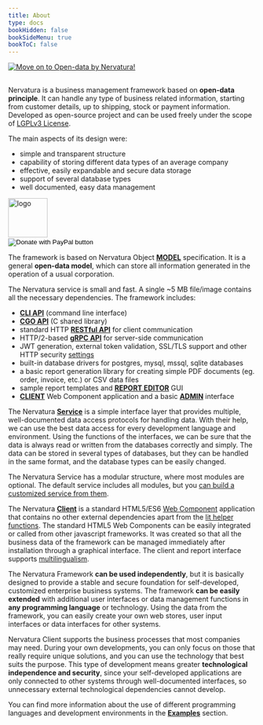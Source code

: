```yaml
---
title: About
type: docs
bookHidden: false
bookSideMenu: true
bookToC: false
---
```

<div class="row" style="paddin-top:32px;padding-bottom:16px;">
  <a href="{{< param VideoS1 >}}" target="_blank" rel="noopener noreferrer">
    <img alt="Move on to Open-data by Nervatura!" src="/images/video_s1.jpg"
      style="display:block;margin-left:auto;margin-right:auto;" />
  </a>
</div>

Nervatura is a business management framework based on **open-data principle**. It can handle any type of business related information, starting from customer details, up to shipping, stock or payment information. Developed as open-source project and can be used freely under the scope of [LGPLv3 License](http://www.gnu.org/licenses/lgpl.html).

<div class="row infoRow">
  <div class="cell mobile">
    The main aspects of its design were:
    <ul>
      <li>simple and transparent structure</li>
      <li>capability of storing different data types of an average company</li>
      <li>effective, easily expandable and secure data storage</li>
      <li>support of several database types</li>
      <li>well documented, easy data management</li>
    </ul>
  </div>
  <div class="cell contactCol mobile">
    <div class="paypal">
      <a href="http://nervatura.com" target="_blank" rel="noopener noreferrer"
          title="Nervatura Homepage" >
          <img src="/images/logo_green.svg" style="width:80px;" alt="logo" class="logo" />
      </a>
    </div>
    <div class="paypal">
      <form action="https://www.paypal.com/donate" method="post" target="_top">
        <input type="hidden" name="hosted_button_id" value="{{< param DonateId >}}" />
        <input type="image" src="https://www.paypalobjects.com/en_US/i/btn/btn_donateCC_LG.gif" border="0" name="submit" title="PayPal - The safer, easier way to pay online!" alt="Donate with PayPal button" />
        <img alt="" border="0" src="https://www.paypal.com/en_US/i/scr/pixel.gif" width="1" height="1" />
      </form>
    </div>
  </div>
</div>

The framework is based on Nervatura Object [**MODEL**](/docs/model) specification. It is a general **open-data model**, which can store all information generated in the operation of a usual corporation.

The Nervatura service is small and fast. A single ~5 MB file/image contains all the necessary dependencies.
The framework includes:
- [**CLI API**](/docs/service/cli#cli-api) (command line interface)
- [**CGO API**](/docs/service/cli#cgo-api) (C shared library)
- standard HTTP [**RESTful API**](/docs/service/api) for client communication
- HTTP/2-based [**gRPC API**](/docs/service/grpc) for server-side communication
- JWT generation, external token validation, SSL/TLS support and other HTTP security [settings](/docs/install#configuration-options)
- built-in database drivers for postgres, mysql, mssql, sqlite databases
- a basic report generation library for creating simple PDF documents (eg. order, invoice, etc.) 
or CSV data files
- sample report templates and [**REPORT EDITOR**](/docs/client/program/editor) GUI
- [**CLIENT**](/docs/client) Web Component application and a basic [**ADMIN**](/docs/start/screenshot/#service-admin-gui) interface

The Nervatura [**Service**](/docs/service) is a simple interface layer that provides multiple, well-documented data access protocols for handling data. With their help, we can use the best data access for every development language and environment. Using the functions of the interfaces, we can be sure that the data is always read or written from the databases correctly and simply. The data can be stored in several types of databases, but they can be handled in the same format, and the database types can be easily changed.

The Nervatura Service has a modular structure, where most modules are optional. The default service includes all modules, but you [can build a customized service from them](/docs/install/#other-platforms-and-custom-build).

The Nervatura [**Client**](/docs/client) is a standard HTML5/ES6 [Web Component](https://developer.mozilla.org/en-US/docs/Web/Web_Components) application that contains no other external dependencies apart from the [lit helper functions](https://lit.dev). The standard HTML5 Web Components can be easily integrated or called from other javascript frameworks. It was created so that all the business data of the framework can be managed immediately after installation through a graphical interface. The client and report interface supports [multilingualism](/docs/start/customization#customize-the-appearance).

The Nervatura Framework **can be used independently**, but it is basically designed to provide a stable and secure foundation for self-developed, customized enterprise business systems. The framework **can be easily extended** with additional user interfaces or data management functions in **any programming language** or technology. Using the data from the framework, you can easily create your own web stores, user input interfaces or data interfaces for other systems. 

Nervatura Client supports the business processes that most companies may need. During your own developments, you can only focus on those that really require unique solutions, and you can use the technology that best suits the purpose. This type of development means greater **technological independence and security**, since your self-developed applications are only connected to other systems through well-documented interfaces, so unnecessary external technological dependencies cannot develop.

You can find more information about the use of different programming languages and development environments in the [**Examples**](/docs/start/examples) section.

